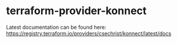 # terraform-provider-konnect
Latest documentation can be found here: https://registry.terraform.io/providers/csechrist/konnect/latest/docs
